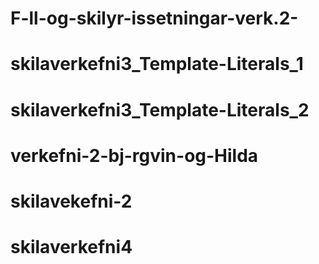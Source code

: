 # F-ll-og-skilyr-issetningar-verk.2-
# skilaverkefni3_Template-Literals_1
# skilaverkefni3_Template-Literals_2
# verkefni-2-bj-rgvin-og-Hilda
# skilavekefni-2
# skilaverkefni4
